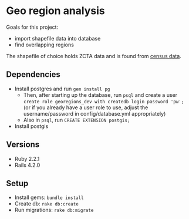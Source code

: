 # Geo region analysis

Goals for this project:
* import shapefile data into database
* find overlapping regions

The shapefile of choice holds ZCTA data and is found from
[census data](https://www.census.gov/geo/maps-data/data/cbf/cbf_zcta.html).

## Dependencies
* Install postgres and run `gem install pg`
  * Then, after starting up the database, run `psql` and create a user `create
    role georegions_dev with createdb login password 'pw';` (or if you already
    have a user role to use, adjust the username/password in config/database.yml
    appropriately)
  * Also in `psql`, run `CREATE EXTENSION postgis;`
* Install postgis

## Versions
* Ruby 2.2.1
* Rails 4.2.0

## Setup
* Install gems: `bundle install`
* Create db: `rake db:create`
* Run migrations: `rake db:migrate`
